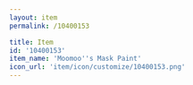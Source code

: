 ```yaml
---
layout: item
permalink: /10400153

title: Item
id: '10400153'
item_name: 'Moomoo''s Mask Paint'
icon_url: 'item/icon/customize/10400153.png'
---
```

